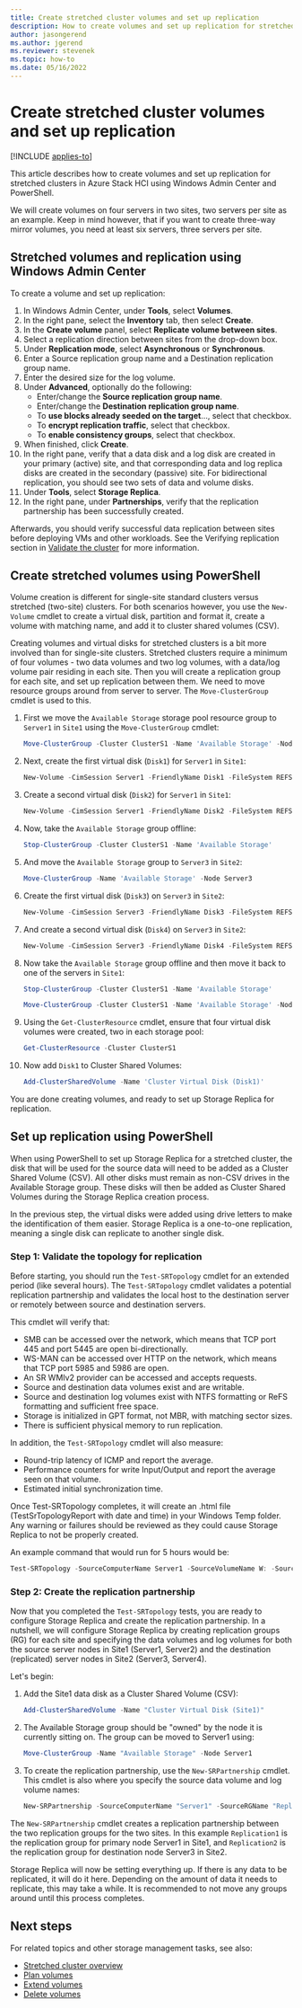 ```yaml
---
title: Create stretched cluster volumes and set up replication
description: How to create volumes and set up replication for stretched clusters in Azure Stack HCI using Windows Admin Center and PowerShell.
author: jasongerend
ms.author: jgerend
ms.reviewer: stevenek
ms.topic: how-to
ms.date: 05/16/2022
---
```


# Create stretched cluster volumes and set up replication

[!INCLUDE [applies-to](../../includes/hci-applies-to-22h2-21h2.md)]

This article describes how to create volumes and set up replication for stretched clusters in Azure Stack HCI using Windows Admin Center and PowerShell.

We will create volumes on four servers in two sites, two servers per site as an example. Keep in mind however, that if you want to create three-way mirror volumes, you need at least six servers, three servers per site.

## Stretched volumes and replication using Windows Admin Center

To create a volume and set up replication:

1. In Windows Admin Center, under **Tools**, select **Volumes**.
1. In the right pane, select the **Inventory** tab, then select **Create**.
1. In the **Create volume** panel, select **Replicate volume between sites**.
1. Select a replication direction between sites from the drop-down box.
1. Under **Replication mode**, select **Asynchronous** or **Synchronous**.
1. Enter a Source replication group name and a Destination replication group name.
1. Enter the desired size for the log volume.
1. Under **Advanced**, optionally do the following:
     - Enter/change the **Source replication group name**.
     - Enter/change the **Destination replication group name**.
     - To **use blocks already seeded on the target**..., select that checkbox.
     - To **encrypt replication traffic**, select that checkbox.
     - To **enable consistency groups**, select that checkbox.
1. When finished, click **Create**.
1. In the right pane, verify that a data disk and a log disk are created in your primary (active) site, and that corresponding data and log replica disks are created in the secondary (passive) site. For bidirectional replication, you should see two sets of data and volume disks.
1. Under **Tools**, select **Storage Replica**.
1. In the right pane, under **Partnerships**, verify that the replication partnership has been successfully created.

Afterwards, you should verify successful data replication between sites before deploying VMs and other workloads. See the Verifying replication section in [Validate the cluster](../deploy/validate.md) for more information.

## Create stretched volumes using PowerShell

Volume creation is different for single-site standard clusters versus stretched (two-site) clusters. For both scenarios however, you use the `New-Volume` cmdlet to create a virtual disk, partition and format it, create a volume with matching name, and add it to cluster shared volumes (CSV).

Creating volumes and virtual disks for stretched clusters is a bit more involved than for single-site clusters. Stretched clusters require a minimum of four volumes - two data volumes and two log volumes, with a data/log volume pair residing in each site. Then you will create a replication group for each site, and set up replication between them. We need to move resource groups around from server to server. The `Move-ClusterGroup` cmdlet is used to this.

1. First we move the `Available Storage` storage pool resource group to `Server1` in `Site1` using the `Move-ClusterGroup` cmdlet:

    ```powershell
    Move-ClusterGroup -Cluster ClusterS1 -Name 'Available Storage' -Node Server1
    ```

1. Next, create the first virtual disk (`Disk1`) for `Server1` in `Site1`:

    ```powershell
    New-Volume -CimSession Server1 -FriendlyName Disk1 -FileSystem REFS -DriveLetter F -ResiliencySettingName Mirror -Size 10GB -StoragePoolFriendlyName "Storage Pool for Site 1"
    ```

1. Create a second virtual disk (`Disk2`) for `Server1` in `Site1`:

    ```powershell
    New-Volume -CimSession Server1 -FriendlyName Disk2 -FileSystem REFS -DriveLetter G -ResiliencySettingName Mirror -Size 10GB -StoragePoolFriendlyName "Storage Pool for Site 1"
    ```

1. Now, take the `Available Storage` group offline:

    ```powershell
    Stop-ClusterGroup -Cluster ClusterS1 -Name 'Available Storage'
    ```

1. And move the `Available Storage` group to `Server3` in `Site2`:

    ```powershell
    Move-ClusterGroup -Name 'Available Storage' -Node Server3
    ```

1. Create the first virtual disk (`Disk3`) on `Server3` in `Site2`:

    ```powershell
    New-Volume -CimSession Server3 -FriendlyName Disk3 -FileSystem REFS -DriveLetter H -ResiliencySettingName Mirror -Size 10GB -StoragePoolFriendlyName "Storage Pool for Site 2"
    ```

1. And create a second virtual disk (`Disk4`) on `Server3` in `Site2`:

    ```powershell
    New-Volume -CimSession Server3 -FriendlyName Disk4 -FileSystem REFS -DriveLetter I -ResiliencySettingName Mirror -Size 10GB -StoragePoolFriendlyName "Storage Pool for Site 2"
    ```

1. Now take the `Available Storage` group offline and then move it back to one of the servers in `Site1`:

    ```powershell
    Stop-ClusterGroup -Cluster ClusterS1 -Name 'Available Storage'
    ```

    ```powershell
    Move-ClusterGroup -Cluster ClusterS1 -Name 'Available Storage' -Node Server1
    ```

1. Using the `Get-ClusterResource` cmdlet, ensure that four virtual disk volumes were created, two in each storage pool:

    ```powershell
    Get-ClusterResource -Cluster ClusterS1
    ```

1. Now add `Disk1` to Cluster Shared Volumes:

    ```powershell
    Add-ClusterSharedVolume -Name 'Cluster Virtual Disk (Disk1)'
    ```

You are done creating volumes, and ready to set up Storage Replica for replication.

## Set up replication using PowerShell

When using PowerShell to set up Storage Replica for a stretched cluster, the disk that will be used for the source data will need to be added as a Cluster Shared Volume (CSV). All other disks must remain as non-CSV drives in the Available Storage group. These disks will then be added as Cluster Shared Volumes during the Storage Replica creation process.

In the previous step, the virtual disks were added using drive letters to make the identification of them easier. Storage Replica is a one-to-one replication, meaning a single disk can replicate to another single disk.

### Step 1: Validate the topology for replication

Before starting, you should run the `Test-SRTopology` cmdlet for an extended period (like several hours). The `Test-SRTopology` cmdlet validates a potential replication partnership and validates the local host to the destination server or remotely between source and destination servers.

This cmdlet will verify that:

- SMB can be accessed over the network, which means that TCP port 445 and port 5445 are open bi-directionally.
- WS-MAN can be accessed over HTTP on the network, which means that TCP port 5985 and 5986 are open.
- An SR WMIv2 provider can be accessed and accepts requests.
- Source and destination data volumes exist and are writable.
- Source and destination log volumes exist with NTFS formatting or ReFS formatting and sufficient free space.
- Storage is initialized in GPT format, not MBR, with matching sector sizes.
- There is sufficient physical memory to run replication.

In addition, the `Test-SRTopology` cmdlet will also measure:

- Round-trip latency of ICMP and report the average.
- Performance counters for write Input/Output and report the average seen on that volume.
- Estimated initial synchronization time.

Once Test-SRTopology completes, it will create an .html file (TestSrTopologyReport with date and time) in your Windows Temp folder. Any warning or failures should be reviewed as they could cause Storage Replica to not be properly created.

An example command that would run for 5 hours would be:

```powershell
Test-SRTopology -SourceComputerName Server1 -SourceVolumeName W: -SourceLogVolumeName X: -DestinationComputerName Server3 -DestinationVolumeName Y: -DestinationLogVolumeName Z: -DurationInMinutes 300 -ResultPath c:\temp
```

### Step 2: Create the replication partnership

Now that you completed the `Test-SRTopology` tests, you are ready to configure Storage Replica and create the replication partnership. In a nutshell, we will configure Storage Replica by creating replication groups (RG) for each site and specifying the data volumes and log volumes for both the source server nodes in Site1 (Server1, Server2) and the destination (replicated) server nodes in Site2 (Server3, Server4).

Let's begin:

1. Add the Site1 data disk as a Cluster Shared Volume (CSV):

   ```powershell
   Add-ClusterSharedVolume -Name "Cluster Virtual Disk (Site1)"
   ```

1. The Available Storage group should be "owned" by the node it is currently sitting on. The group can be moved to Server1 using:

   ```powershell
   Move-ClusterGroup -Name "Available Storage" -Node Server1
   ```

1. To create the replication partnership, use the `New-SRPartnership` cmdlet. This cmdlet is also where you specify the source data volume and log volume names:

   ```powershell
   New-SRPartnership -SourceComputerName "Server1" -SourceRGName "Replication1" -SourceVolumeName "C:\ClusterStorage\Disk1\" -SourceLogVolumeName "G:" -DestinationComputerName "Server3" -DestinationRGName "Replication2" -DestinationVolumeName "H:" -DestinationLogVolumeName "I:"
   ```

The `New-SRPartnership` cmdlet creates a replication partnership between the two replication groups for the two sites. In this example `Replication1` is the replication group for primary node Server1 in Site1, and `Replication2` is the replication group for destination node Server3 in Site2.

Storage Replica will now be setting everything up. If there is any data to be replicated, it will do it here. Depending on the amount of data it needs to replicate, this may take a while. It is recommended to not move any groups around until this process completes.

## Next steps

For related topics and other storage management tasks, see also:

- [Stretched cluster overview](../concepts/stretched-clusters.md)
- [Plan volumes](../concepts/plan-volumes.md)
- [Extend volumes](extend-volumes.md)
- [Delete volumes](delete-volumes.md)
